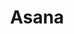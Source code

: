 ---
blog: https://blog.asana.com/
facebook: http://facebook.com/asana
googleplus: https://plus.google.com/u/0/113573148566753524000
instagram: http://instagram.com/teamasana
linkedin: https://linkedin.com/company/asana
logohandle: asana
sort: asana
title: Asana
twitter: https://x.com/asana
website: https://asana.com/
wikipedia: https://en.wikipedia.org/wiki/Asana_(software)
youtube: https://youtube.com/user/AsanaTeam
---